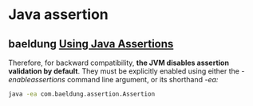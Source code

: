 # Java assertion



## baeldung [Using Java Assertions](https://www.baeldung.com/java-assert)

Therefore, for backward compatibility, **the JVM disables assertion validation by default**. They must be explicitly enabled using either the *-enableassertions* command line argument, or its shorthand *-ea:*

```bash
java -ea com.baeldung.assertion.Assertion
```



